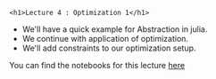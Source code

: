 ~~~
<h1>Lecture 4 : Optimization 1</h1>
~~~


* We'll have a quick example for Abstraction in julia.
* We continue with application of optimization.
* We'll add constraints to our optimization setup.



You can find the notebooks for this lecture [here](https://github.com/floswald/NumericalMethods/tree/master/lecture_notebooks/week4)